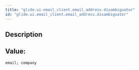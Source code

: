 ```yaml
---
title: "glide.ui.email_client.email_address.disambiguator"
id: "glide.ui.email_client.email_address.disambiguator"
---
```

## Description



## Value: 
```
email; company
```